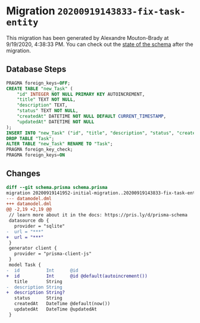 # Migration `20200919143833-fix-task-entity`

This migration has been generated by Alexandre Mouton-Brady at 9/19/2020, 4:38:33 PM.
You can check out the [state of the schema](./schema.prisma) after the migration.

## Database Steps

```sql
PRAGMA foreign_keys=OFF;
CREATE TABLE "new_Task" (
    "id" INTEGER NOT NULL PRIMARY KEY AUTOINCREMENT,
    "title" TEXT NOT NULL,
    "description" TEXT,
    "status" TEXT NOT NULL,
    "createdAt" DATETIME NOT NULL DEFAULT CURRENT_TIMESTAMP,
    "updatedAt" DATETIME NOT NULL
);
INSERT INTO "new_Task" ("id", "title", "description", "status", "createdAt", "updatedAt") SELECT "id", "title", "description", "status", "createdAt", "updatedAt" FROM "Task";
DROP TABLE "Task";
ALTER TABLE "new_Task" RENAME TO "Task";
PRAGMA foreign_key_check;
PRAGMA foreign_keys=ON
```

## Changes

```diff
diff --git schema.prisma schema.prisma
migration 20200919141952-initial-migration..20200919143833-fix-task-entity
--- datamodel.dml
+++ datamodel.dml
@@ -2,19 +2,19 @@
 // learn more about it in the docs: https://pris.ly/d/prisma-schema
 datasource db {
   provider = "sqlite"
-  url = "***"
+  url = "***"
 }
 generator client {
   provider = "prisma-client-js"
 }
 model Task {
-  id          Int      @id
+  id          Int      @id @default(autoincrement())
   title       String
-  description String
+  description String?
   status      String
   createdAt   DateTime @default(now())
   updatedAt   DateTime @updatedAt
 }
```


